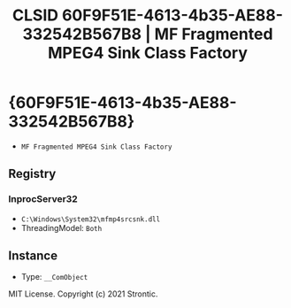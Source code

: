 ﻿---
title: "CLSID 60F9F51E-4613-4b35-AE88-332542B567B8 | MF Fragmented MPEG4 Sink Class Factory"
excerpt: What is COM-Object CLSID 60F9F51E-4613-4b35-AE88-332542B567B8?
---

# {60F9F51E-4613-4b35-AE88-332542B567B8}

* `MF Fragmented MPEG4 Sink Class Factory`

## Registry


### InprocServer32

* `C:\Windows\System32\mfmp4srcsnk.dll`
* ThreadingModel: `Both`

## Instance

* Type: `__ComObject`

MIT License. Copyright (c) 2021 Strontic.


